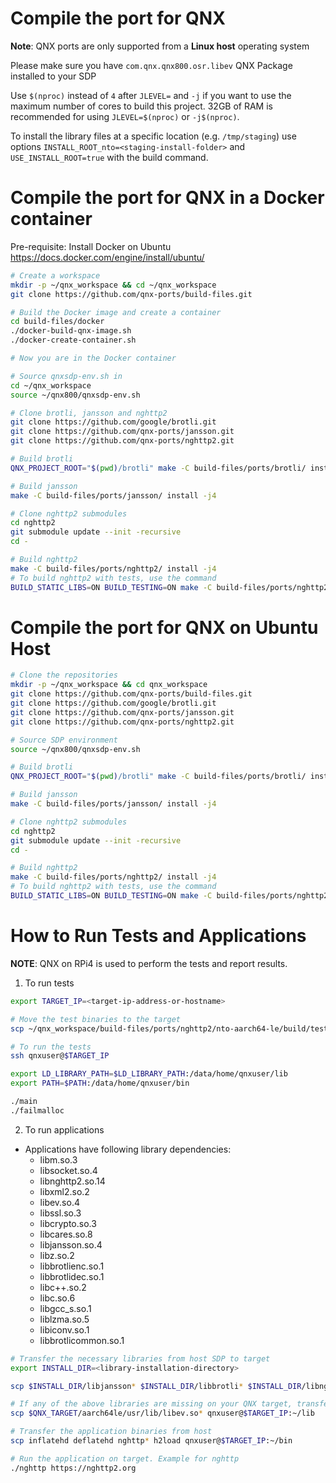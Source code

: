 # Compile the port for QNX

**Note**: QNX ports are only supported from a **Linux host** operating system

Please make sure you have `com.qnx.qnx800.osr.libev` QNX Package installed to your SDP

Use `$(nproc)` instead of `4` after `JLEVEL=` and `-j` if you want to use the maximum number of cores to build this project.
32GB of RAM is recommended for using `JLEVEL=$(nproc)` or `-j$(nproc)`.

To install the library files at a specific location (e.g. `/tmp/staging`) use options `INSTALL_ROOT_nto=<staging-install-folder>` and `USE_INSTALL_ROOT=true` with the build command.

# Compile the port for QNX in a Docker container

Pre-requisite: Install Docker on Ubuntu https://docs.docker.com/engine/install/ubuntu/

```bash
# Create a workspace
mkdir -p ~/qnx_workspace && cd ~/qnx_workspace
git clone https://github.com/qnx-ports/build-files.git

# Build the Docker image and create a container
cd build-files/docker
./docker-build-qnx-image.sh
./docker-create-container.sh

# Now you are in the Docker container

# Source qnxsdp-env.sh in
cd ~/qnx_workspace
source ~/qnx800/qnxsdp-env.sh

# Clone brotli, jansson and nghttp2
git clone https://github.com/google/brotli.git
git clone https://github.com/qnx-ports/jansson.git
git clone https://github.com/qnx-ports/nghttp2.git

# Build brotli
QNX_PROJECT_ROOT="$(pwd)/brotli" make -C build-files/ports/brotli/ install -j4

# Build jansson
make -C build-files/ports/jansson/ install -j4

# Clone nghttp2 submodules
cd nghttp2
git submodule update --init -recursive
cd -

# Build nghttp2
make -C build-files/ports/nghttp2/ install -j4
# To build nghttp2 with tests, use the command
BUILD_STATIC_LIBS=ON BUILD_TESTING=ON make -C build-files/ports/nghttp2/ install -j4
```

# Compile the port for QNX on Ubuntu Host

```bash
# Clone the repositories
mkdir -p ~/qnx_workspace && cd qnx_workspace
git clone https://github.com/qnx-ports/build-files.git
git clone https://github.com/google/brotli.git
git clone https://github.com/qnx-ports/jansson.git
git clone https://github.com/qnx-ports/nghttp2.git

# Source SDP environment
source ~/qnx800/qnxsdp-env.sh

# Build brotli
QNX_PROJECT_ROOT="$(pwd)/brotli" make -C build-files/ports/brotli/ install -j4

# Build jansson
make -C build-files/ports/jansson/ install -j4

# Clone nghttp2 submodules
cd nghttp2
git submodule update --init -recursive
cd -

# Build nghttp2
make -C build-files/ports/nghttp2/ install -j4
# To build nghttp2 with tests, use the command
BUILD_STATIC_LIBS=ON BUILD_TESTING=ON make -C build-files/ports/nghttp2/ install -j4
```

# How to Run Tests and Applications

**NOTE**: QNX on RPi4 is used to perform the tests and report results.

1. To run tests

```bash
export TARGET_IP=<target-ip-address-or-hostname>

# Move the test binaries to the target
scp ~/qnx_workspace/build-files/ports/nghttp2/nto-aarch64-le/build/tests/* qnxuser@$TARGET_IP:~/bin

# To run the tests
ssh qnxuser@$TARGET_IP

export LD_LIBRARY_PATH=$LD_LIBRARY_PATH:/data/home/qnxuser/lib
export PATH=$PATH:/data/home/qnxuser/bin

./main
./failmalloc
```

2. To run applications

- Applications have following library dependencies:
  - libm.so.3
  - libsocket.so.4
  - libnghttp2.so.14
  - libxml2.so.2
  - libev.so.4
  - libssl.so.3
  - libcrypto.so.3
  - libcares.so.8
  - libjansson.so.4
  - libz.so.2
  - libbrotlienc.so.1
  - libbrotlidec.so.1
  - libc++.so.2
  - libc.so.6
  - libgcc_s.so.1
  - liblzma.so.5
  - libiconv.so.1
  - libbrotlicommon.so.1

```bash
# Transfer the necessary libraries from host SDP to target
export INSTALL_DIR=<library-installation-directory>

scp $INSTALL_DIR/libjansson* $INSTALL_DIR/libbrotli* $INSTALL_DIR/libnghttp2* qnxuser@$TARGET_IP:~/lib

# If any of the above libraries are missing on your QNX target, transfer them from your host SDP to target's lib directory. For example,
scp $QNX_TARGET/aarch64le/usr/lib/libev.so* qnxuser@$TARGET_IP:~/lib

# Transfer the application binaries from host
scp inflatehd deflatehd nghttp* h2load qnxuser@$TARGET_IP:~/bin

# Run the application on target. Example for nghttp
./nghttp https://nghttp2.org
```
